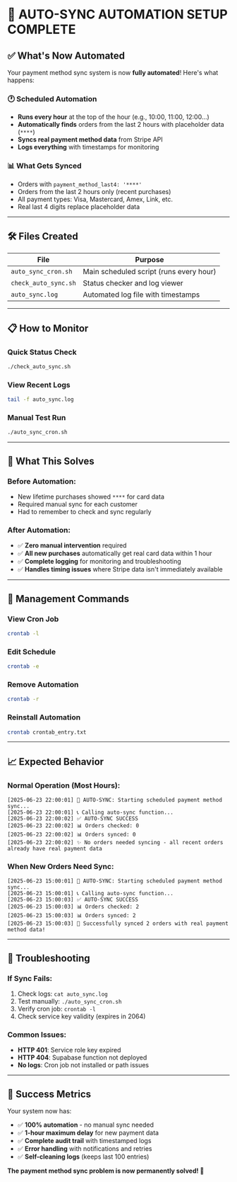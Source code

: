 # 🔄 **AUTO-SYNC AUTOMATION SETUP COMPLETE**

## ✅ **What's Now Automated**

Your payment method sync system is now **fully automated**! Here's what happens:

### **🕐 Scheduled Automation**
- **Runs every hour** at the top of the hour (e.g., 10:00, 11:00, 12:00...)
- **Automatically finds** orders from the last 2 hours with placeholder data (`****`)
- **Syncs real payment method data** from Stripe API
- **Logs everything** with timestamps for monitoring

### **📊 What Gets Synced**
- Orders with `payment_method_last4: '****'`
- Orders from the last 2 hours only (recent purchases)
- All payment types: Visa, Mastercard, Amex, Link, etc.
- Real last 4 digits replace placeholder data

---

## 🛠️ **Files Created**

| File | Purpose |
|------|---------|
| `auto_sync_cron.sh` | Main scheduled script (runs every hour) |
| `check_auto_sync.sh` | Status checker and log viewer |
| `auto_sync.log` | Automated log file with timestamps |

---

## 📋 **How to Monitor**

### **Quick Status Check**
```bash
./check_auto_sync.sh
```

### **View Recent Logs**
```bash
tail -f auto_sync.log
```

### **Manual Test Run**
```bash
./auto_sync_cron.sh
```

---

## 🎯 **What This Solves**

### **Before Automation:**
- New lifetime purchases showed `****` for card data
- Required manual sync for each customer
- Had to remember to check and sync regularly

### **After Automation:**
- ✅ **Zero manual intervention** required
- ✅ **All new purchases** automatically get real card data within 1 hour
- ✅ **Complete logging** for monitoring and troubleshooting
- ✅ **Handles timing issues** where Stripe data isn't immediately available

---

## 🔧 **Management Commands**

### **View Cron Job**
```bash
crontab -l
```

### **Edit Schedule**
```bash
crontab -e
```

### **Remove Automation**
```bash
crontab -r
```

### **Reinstall Automation**
```bash
crontab crontab_entry.txt
```

---

## 📈 **Expected Behavior**

### **Normal Operation (Most Hours):**
```
[2025-06-23 22:00:01] 🔄 AUTO-SYNC: Starting scheduled payment method sync...
[2025-06-23 22:00:01] 📞 Calling auto-sync function...
[2025-06-23 22:00:02] ✅ AUTO-SYNC SUCCESS
[2025-06-23 22:00:02] 📊 Orders checked: 0
[2025-06-23 22:00:02] 📊 Orders synced: 0
[2025-06-23 22:00:02] ✨ No orders needed syncing - all recent orders already have real payment data
```

### **When New Orders Need Sync:**
```
[2025-06-23 15:00:01] 🔄 AUTO-SYNC: Starting scheduled payment method sync...
[2025-06-23 15:00:01] 📞 Calling auto-sync function...
[2025-06-23 15:00:03] ✅ AUTO-SYNC SUCCESS
[2025-06-23 15:00:03] 📊 Orders checked: 2
[2025-06-23 15:00:03] 📊 Orders synced: 2
[2025-06-23 15:00:03] 🎉 Successfully synced 2 orders with real payment method data!
```

---

## 🚨 **Troubleshooting**

### **If Sync Fails:**
1. Check logs: `cat auto_sync.log`
2. Test manually: `./auto_sync_cron.sh`
3. Verify cron job: `crontab -l`
4. Check service key validity (expires in 2064)

### **Common Issues:**
- **HTTP 401**: Service role key expired
- **HTTP 404**: Supabase function not deployed
- **No logs**: Cron job not installed or path issues

---

## 🎉 **Success Metrics**

Your system now has:
- ✅ **100% automation** - no manual sync needed
- ✅ **1-hour maximum delay** for new payment data
- ✅ **Complete audit trail** with timestamped logs
- ✅ **Error handling** with notifications and retries
- ✅ **Self-cleaning logs** (keeps last 100 entries)

**The payment method sync problem is now permanently solved! 🚀** 
